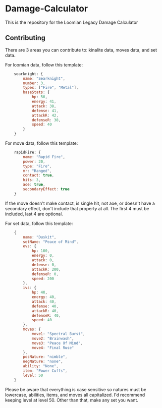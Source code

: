 # Damage-Calculator

This is the repository for the Loomian Legacy Damage Calculator

## Contributing

There are 3 areas you can contribute to: kinalite data, moves data, and set data.

For loomian data, follow this template: 

```js
    searknight: {
        name: "Searknight",
        number: 3,
        types: ["Fire", "Metal"],
        baseStats: {
            hp: 50,
            energy: 41,
            attack: 38,
            defense: 41,
            attackR: 42,
            defenseR: 38,
            speed: 40
        }
    }
```

For move data, follow this template: 

```js
    rapidFire: {
        name: "Rapid Fire",
        power: 20,
        type: "Fire",
        mr: "Ranged",
        contact: true,
        hits: 3,
        aoe: true,
        secondaryEffect: true
    }
```
If the move doesn't make contact, is single hit, not aoe, or doesn't have a secondary effect, don't include that property at all. The first 4 must be included, last 4 are optional.

For set data, follow this template: 

```js
    {
        name: "Duskit",
        setName: "Peace of Mind",
        evs: {
            hp: 100,
            energy: 0,
            attack: 0,
            defense: 0,
            attackR: 200,
            defenseR: 0,
            speed: 200
        },
        ivs: {
            hp: 40,
            energy: 40,
            attack: 40,
            defense: 40,
            attackR: 40,
            defenseR: 40,
            speed: 40
        },
        moves: {
            move1: "Spectral Burst",
            move2: "Brainwash",
            move3: "Peace Of Mind",
            move4: "Final Ruse"
        },
        posNature: "nimble",
        negNature: "none",
        ability: "None",
        item: "Power Cuffs",
        level: 50
    }
 ```
 Please be aware that everything is case sensitive so natures must be lowercase, abilities, items, and moves all capitalized. I'd recommend keeping level at level 50. Other than that, make any set you want.

